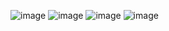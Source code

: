 ![image](https://github.com/user-attachments/assets/63b4ddc8-81e5-4c7a-8895-27b545876aeb)
![image](https://github.com/user-attachments/assets/f8a761db-871a-4ac8-82e7-c52037641d66)
![image](https://github.com/user-attachments/assets/737a743a-2d6d-4b0f-94e2-ac5c19e08b29)
![image](https://github.com/user-attachments/assets/c2d61070-8751-44c7-84e9-59037537a876)
